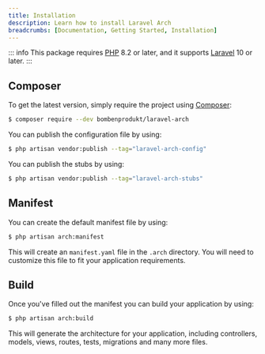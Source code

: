 ```yaml
---
title: Installation
description: Learn how to install Laravel Arch
breadcrumbs: [Documentation, Getting Started, Installation]
---
```


::: info
This package requires [PHP](https://www.php.net/) 8.2 or later, and it supports [Laravel](https://laravel.com/) 10 or later.
:::

## Composer

To get the latest version, simply require the project using [Composer](https://getcomposer.org/):

```bash
$ composer require --dev bombenprodukt/laravel-arch
```

You can publish the configuration file by using:

```bash
$ php artisan vendor:publish --tag="laravel-arch-config"
```

You can publish the stubs by using:

```bash
$ php artisan vendor:publish --tag="laravel-arch-stubs"
```

## Manifest

You can create the default manifest file by using:

```bash
$ php artisan arch:manifest
```

This will create an `manifest.yaml` file in the `.arch` directory. You will need to customize this file to fit your application requirements.

## Build

Once you've filled out the manifest you can build your application by using:

```bash
$ php artisan arch:build
```

This will generate the architecture for your application, including controllers, models, views, routes, tests, migrations and many more files.
